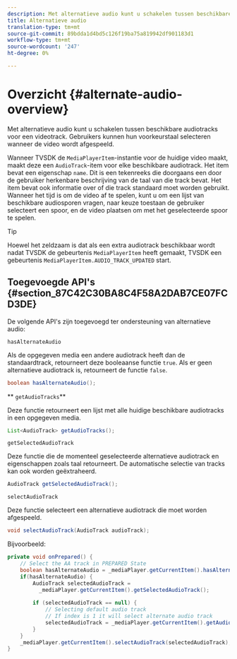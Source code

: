 ```yaml
---
description: Met alternatieve audio kunt u schakelen tussen beschikbare audiotracks voor een videotrack. Gebruikers kunnen hun voorkeurstaal selecteren wanneer de video wordt afgespeeld.
title: Alternatieve audio
translation-type: tm+mt
source-git-commit: 89bdda1d4bd5c126f19ba75a819942df901183d1
workflow-type: tm+mt
source-wordcount: '247'
ht-degree: 0%

---
```



# Overzicht {#alternate-audio-overview}

Met alternatieve audio kunt u schakelen tussen beschikbare audiotracks voor een videotrack. Gebruikers kunnen hun voorkeurstaal selecteren wanneer de video wordt afgespeeld.

<!--<a id="section_E4F9DC28A2944BD08B4190A7F98A8365"></a>-->

Wanneer TVSDK de `MediaPlayerItem`-instantie voor de huidige video maakt, maakt deze een `AudioTrack`-item voor elke beschikbare audiotrack. Het item bevat een eigenschap `name`. Dit is een tekenreeks die doorgaans een door de gebruiker herkenbare beschrijving van de taal van die track bevat. Het item bevat ook informatie over of die track standaard moet worden gebruikt. Wanneer het tijd is om de video af te spelen, kunt u om een lijst van beschikbare audiosporen vragen, naar keuze toestaan de gebruiker selecteert een spoor, en de video plaatsen om met het geselecteerde spoor te spelen.

>[!TIP]
>
>Hoewel het zeldzaam is dat als een extra audiotrack beschikbaar wordt nadat TVSDK de gebeurtenis `MediaPlayerItem` heeft gemaakt, TVSDK een gebeurtenis `MediaPlayerItem.AUDIO_TRACK_UPDATED` start.

## Toegevoegde API&#39;s {#section_87C42C30BA8C4F58A2DAB7CE07FCD3DE}

De volgende API&#39;s zijn toegevoegd ter ondersteuning van alternatieve audio:

`hasAlternateAudio`

Als de opgegeven media een andere audiotrack heeft dan de standaardtrack, retourneert deze booleaanse functie `true`. Als er geen alternatieve audiotrack is, retourneert de functie `false`.

```java
boolean hasAlternateAudio();
```

** `getAudioTracks`**

Deze functie retourneert een lijst met alle huidige beschikbare audiotracks in een opgegeven media.

```java
List<AudioTrack> getAudioTracks();
```

`getSelectedAudioTrack`

Deze functie die de momenteel geselecteerde alternatieve audiotrack en eigenschappen zoals taal retourneert. De automatische selectie van tracks kan ook worden geëxtraheerd.

```java
AudioTrack getSelectedAudioTrack();
```

`selectAudioTrack`

Deze functie selecteert een alternatieve audiotrack die moet worden afgespeeld.

```java
void selectAudioTrack(AudioTrack audioTrack);
```

Bijvoorbeeld:

```java
private void onPrepared() { 
    // Select the AA track in PREPARED State 
    boolean hasAlternateAudio = _mediaPlayer.getCurrentItem().hasAlternateAudio(); 
    if(hasAlternateAudio) { 
        AudioTrack selectedAudioTrack =  
          _mediaPlayer.getCurrentItem().getSelectedAudioTrack(); 
 
        if (selectedAudioTrack == null) {  
            // Selecting default audio track  
            // If index is 1 it will select alternate audio track  
            selectedAudioTrack = _mediaPlayer.getCurrentItem().getAudioTracks().get(0);  
        } 
    } 
    _mediaPlayer.getCurrentItem().selectAudioTrack(selectedAudioTrack); 
} 
```

